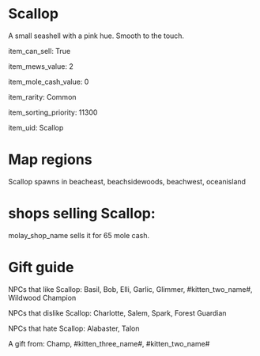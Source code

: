 # Scallop

A small seashell with a pink hue. Smooth to the touch.

item_can_sell: True

item_mews_value: 2

item_mole_cash_value: 0

item_rarity: Common

item_sorting_priority: 11300

item_uid: Scallop

# Map regions

Scallop spawns in beacheast, beachsidewoods, beachwest, oceanisland

# shops selling Scallop:

molay_shop_name sells it for 65 mole cash.

# Gift guide

NPCs that like Scallop: Basil, Bob, Elli, Garlic, Glimmer, #kitten_two_name#, Wildwood Champion

NPCs that dislike Scallop: Charlotte, Salem, Spark, Forest Guardian

NPCs that hate Scallop: Alabaster, Talon

A gift from: Champ, #kitten_three_name#, #kitten_two_name#